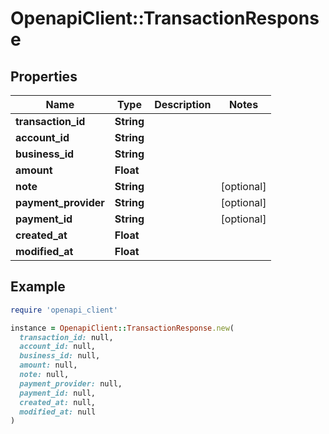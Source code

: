 # OpenapiClient::TransactionResponse

## Properties

| Name | Type | Description | Notes |
| ---- | ---- | ----------- | ----- |
| **transaction_id** | **String** |  |  |
| **account_id** | **String** |  |  |
| **business_id** | **String** |  |  |
| **amount** | **Float** |  |  |
| **note** | **String** |  | [optional] |
| **payment_provider** | **String** |  | [optional] |
| **payment_id** | **String** |  | [optional] |
| **created_at** | **Float** |  |  |
| **modified_at** | **Float** |  |  |

## Example

```ruby
require 'openapi_client'

instance = OpenapiClient::TransactionResponse.new(
  transaction_id: null,
  account_id: null,
  business_id: null,
  amount: null,
  note: null,
  payment_provider: null,
  payment_id: null,
  created_at: null,
  modified_at: null
)
```

